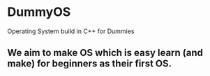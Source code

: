 # DummyOS
Operating System build in C++ for Dummies


## We aim to make OS which is easy learn (and make) for beginners as their first OS.
